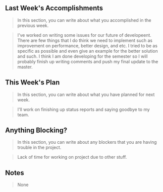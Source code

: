 ## Last Week's Accomplishments

> In this section, you can write about what you accomplished in the previous week.

> I've worked on writing some issues for our future of developeent. There are few things that I do think we need to implement such as improvement on performance, better design, and etc. I tried to be as specific as possible and even give an example for the better solution and such. I think I am done developing for the semester so I will probably finish up writing comments and push my final update to the master.

## This Week's Plan

> In this section, you can write about what you have planned for next week.

> I'll work on finishing up status reports and saying goodbye to my team.

## Anything Blocking?

> In this section, you can write about any blockers that you are having trouble in the project.

> Lack of time for working on project due to other stuff.

## Notes

> None

